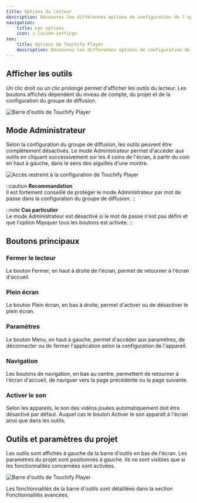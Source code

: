```yaml
---
title: Options du lecteur
description: Découvrez les différentes options de configuration de l'application Touchify Player selon votre cas d'utilisation.
navigation:
    title: Les options
    icon: i-lucide-settings
seo:
    title: Options de Touchify Player
    description: Découvrez les différentes options de configuration de l'application Touchify Player pour animer vos écrans.
---
```


## Afficher les outils

Un clic droit ou un clic prolongé permet d'afficher les outils du lecteur. Les boutons affichés dépendent du niveau de compte, du projet et de la configuration du groupe de diffusion.

![Barre d'outils de Touchify Player](/4-touchify-player/2-getting-started/3-settings/fr-player-options-outils.webp)

## Mode Administrateur

Selon la configuration du groupe de diffusion, les outils peuvent être complètement désactivés. Le mode Administrateur permet d'accéder aux outils en cliquant successivement sur les 4 coins de l'écran, à partir du coin en haut à gauche, dans le sens des aiguilles d'une montre.

![Accès restreint à la configuration de Touchify Player](/4-touchify-player/2-getting-started/3-settings/fr-player-options-restreint.webp)

::caution
**Recommandation**<br>
Il est fortement conseillé de protéger le mode Administrateur par mot de passe dans la configuration du groupe de diffusion.
::

::note
**Cas particulier**<br>
Le mode Administrateur est désactivé si le mot de passe n'est pas défini et que l'option Masquer tous les boutons est activée.
::

## Boutons principaux

### Fermer le lecteur

Le bouton Fermer, en haut à droite de l'écran, permet de retourner à l'écran d'accueil.

### Plein écran

Le bouton Plein écran, en bas à droite, permet d'activer ou de désactiver le plein écran.

### Paramètres

Le bouton Menu, en haut à gauche, permet d'accéder aux paramètres, de déconnecter ou de fermer l'application selon la configuration de l'appareil.

### Navigation

Les boutons de navigation, en bas au centre, permettent de retourner à l'écran d'accueil, de naviguer vers la page précédente ou la page suivante.

### Activer le son

Selon les appareils, le son des vidéos jouées automatiquement doit être désactivé par défaut. Auquel cas le bouton Activer le son apparaît à l'écran ainsi que dans les outils.

## Outils et paramètres du projet

Les outils sont affichés à gauche de la barre d'outils en bas de l'écran. Les paramètres du projet sont positionnés à gauche. Ils ne sont visibles que si les fonctionnalités concernées sont activées.

![Barre d'outils de Touchify Player](/4-touchify-player/2-getting-started/3-settings/fr-player-options-outils.webp)

Les fonctionnalités de la barre d'outils sont détaillées dans la section Fonctionnalités avancées.
